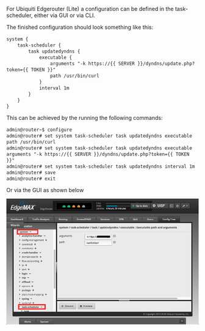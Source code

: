 For Ubiquiti Edgerouter (Lite) a configuration can be defined in the task-scheduler, either via GUI or via CLI.

The finished configuration should look something like this:

```
system {
    task-scheduler {
        task updatedyndns {
            executable {
                arguments "-k https://{{ SERVER }}/dyndns/update.php?token={{ TOKEN }}"
                path /usr/bin/curl
            }
            interval 1m
        }
    }
}
```

This can be achieved by the running the following commands:

```
admin@router~$ configure
admin@router# set system task-scheduler task updatedyndns executable path /usr/bin/curl
admin@router# set system task-scheduler task updatedyndns executable arguments "-k https://{{ SERVER }}/dyndns/update.php?token={{ TOKEN }}"
admin@router# set system task-scheduler task updatedyndns interval 1m
admin@router# save
admin@router# exit
```

Or via the GUI as shown below

![Egerouter Image](Edgerouter.png?raw=true "Edgerouter")
